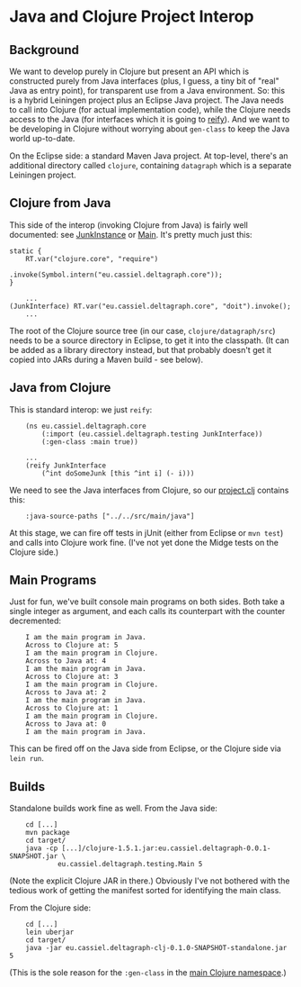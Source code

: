 # Java and Clojure Project Interop

## Background

We want to develop purely in Clojure but present an API which is constructed purely from Java interfaces (plus, I guess, a tiny bit of "real" Java as entry point), for transparent use from a Java environment. So: this is a hybrid Leiningen project plus an Eclipse Java project. The Java needs to call into Clojure (for actual implementation code), while the Clojure needs access to the Java (for interfaces which it is going to [reify](http://clojuredocs.org/clojure_core/clojure.core/reify)). And we want to be developing in Clojure without worrying about `gen-class` to keep the Java world up-to-date.

On the Eclipse side: a standard Maven Java project. At top-level, there's an additional directory called `clojure`, containing `datagraph` which is a separate Leiningen project.

## Clojure from Java

This side of the interop (invoking Clojure from Java) is fairly well documented: see [JunkInstance](src/main/java/eu/cassiel/deltagraph/testing/JunkInstance.java) or [Main](src/main/java/eu/cassiel/deltagraph/testing/Main.java). It's pretty much just this:

	static {
		RT.var("clojure.core", "require")
                        .invoke(Symbol.intern("eu.cassiel.deltagraph.core"));
	}

        ...
	(JunkInterface) RT.var("eu.cassiel.deltagraph.core", "doit").invoke();
        ...

The root of the Clojure source tree (in our case, `clojure/datagraph/src`) needs to be a source directory in Eclipse, to get it into the classpath. (It can be added as a library directory instead, but that probably doesn't get it copied into JARs during a Maven build - see below).

## Java from Clojure

This is standard interop: we just `reify`:

        (ns eu.cassiel.deltagraph.core
            (:import (eu.cassiel.deltagraph.testing JunkInterface))
            (:gen-class :main true))

        ...
        (reify JunkInterface
            (^int doSomeJunk [this ^int i] (- i)))

We need to see the Java interfaces from Clojure, so our [project.clj](clojure/deltagraph/project.clj) contains this:

        :java-source-paths ["../../src/main/java"]

At this stage, we can fire off tests in jUnit (either from Eclipse or `mvn test`) and calls into Clojure work fine. (I've not yet done the Midge tests on the Clojure side.)

## Main Programs

Just for fun, we've built console main programs on both sides. Both take a single integer as argument, and each calls its counterpart with the counter decremented:

        I am the main program in Java.
        Across to Clojure at: 5
        I am the main program in Clojure.
        Across to Java at: 4
        I am the main program in Java.
        Across to Clojure at: 3
        I am the main program in Clojure.
        Across to Java at: 2
        I am the main program in Java.
        Across to Clojure at: 1
        I am the main program in Clojure.
        Across to Java at: 0
        I am the main program in Java.

This can be fired off on the Java side from Eclipse, or the Clojure side via `lein run`.

## Builds

Standalone builds work fine as well. From the Java side:

        cd [...]
        mvn package
        cd target/
        java -cp [...]/clojure-1.5.1.jar:eu.cassiel.deltagraph-0.0.1-SNAPSHOT.jar \
                eu.cassiel.deltagraph.testing.Main 5

(Note the explicit Clojure JAR in there.) Obviously I've not bothered with the tedious work of getting the manifest sorted for identifying the main class.

From the Clojure side:

        cd [...]
        lein uberjar
        cd target/
        java -jar eu.cassiel.deltagraph-clj-0.1.0-SNAPSHOT-standalone.jar 5

(This is the sole reason for the `:gen-class` in the [main Clojure namespace](clojure/deltagraph/src/eu/cassiel/deltagraph/core.clj).)
